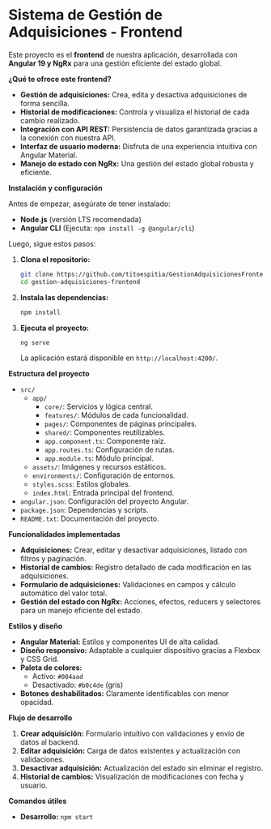 #  Sistema de Gestión de Adquisiciones - Frontend

Este proyecto es el **frontend** de nuestra aplicación, desarrollada con **Angular 19 y NgRx** para una gestión eficiente del estado global.

**¿Qué te ofrece este frontend?**

*   **Gestión de adquisiciones:** Crea, edita y desactiva adquisiciones de forma sencilla.
*   **Historial de modificaciones:** Controla y visualiza el historial de cada cambio realizado.
*   **Integración con API REST:**  Persistencia de datos garantizada gracias a la conexión con nuestra API.
*   **Interfaz de usuario moderna:**  Disfruta de una experiencia intuitiva con Angular Material.
*   **Manejo de estado con NgRx:**  Una gestión del estado global robusta y eficiente.

**Instalación y configuración**

Antes de empezar, asegúrate de tener instalado:

*   **Node.js** (versión LTS recomendada)
*   **Angular CLI** (Ejecuta: `npm install -g @angular/cli`)

Luego, sigue estos pasos:

1.  **Clona el repositorio:**

    ```bash
    git clone https://github.com/titoespitia/GestionAdquisicionesFrontend.git
    cd gestion-adquisiciones-frontend
    ```

2.  **Instala las dependencias:**

    ```bash
    npm install
    ```

3.  **Ejecuta el proyecto:**

    ```bash
    ng serve
    ```

    La aplicación estará disponible en `http://localhost:4200/`.

**Estructura del proyecto**

*   `src/`
    *   `app/`
        *   `core/`: Servicios y lógica central.
        *   `features/`: Módulos de cada funcionalidad.
        *   `pages/`: Componentes de páginas principales.
        *   `shared/`: Componentes reutilizables.
        *   `app.component.ts`: Componente raíz.
        *   `app.routes.ts`: Configuración de rutas.
        *   `app.module.ts`: Módulo principal.
    *   `assets/`: Imágenes y recursos estáticos.
    *   `environments/`: Configuración de entornos.
    *   `styles.scss`: Estilos globales.
    *   `index.html`: Entrada principal del frontend.
*   `angular.json`: Configuración del proyecto Angular.
*   `package.json`: Dependencias y scripts.
*   `README.txt`: Documentación del proyecto.

**Funcionalidades implementadas**

*   **Adquisiciones:** Crear, editar y desactivar adquisiciones, listado con filtros y paginación.
*   **Historial de cambios:** Registro detallado de cada modificación en las adquisiciones.
*   **Formulario de adquisiciones:** Validaciones en campos y cálculo automático del valor total.
*   **Gestión del estado con NgRx:** Acciones, efectos, reducers y selectores para un manejo eficiente del estado.

**Estilos y diseño**

*   **Angular Material:**  Estilos y componentes UI de alta calidad.
*   **Diseño responsivo:** Adaptable a cualquier dispositivo gracias a Flexbox y CSS Grid.
*   **Paleta de colores:**
    *   Activo: `#004aad`
    *   Desactivado: `#b0c4de` (gris)
*   **Botones deshabilitados:** Claramente identificables con menor opacidad.

**Flujo de desarrollo**

1.  **Crear adquisición:**  Formulario intuitivo con validaciones y envío de datos al backend.
2.  **Editar adquisición:** Carga de datos existentes y actualización con validaciones.
3.  **Desactivar adquisición:**  Actualización del estado sin eliminar el registro.
4.  **Historial de cambios:**  Visualización de modificaciones con fecha y usuario.

**Comandos útiles**

*   **Desarrollo:** `npm start`
